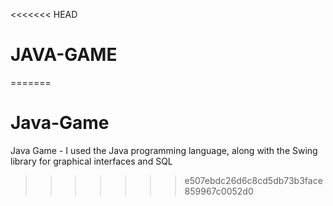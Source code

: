 <<<<<<< HEAD
# JAVA-GAME
=======
# Java-Game
Java Game -  I used the Java programming language, along with the Swing  library for graphical interfaces and SQL
>>>>>>> e507ebdc26d6c8cd5db73b3face859967c0052d0
